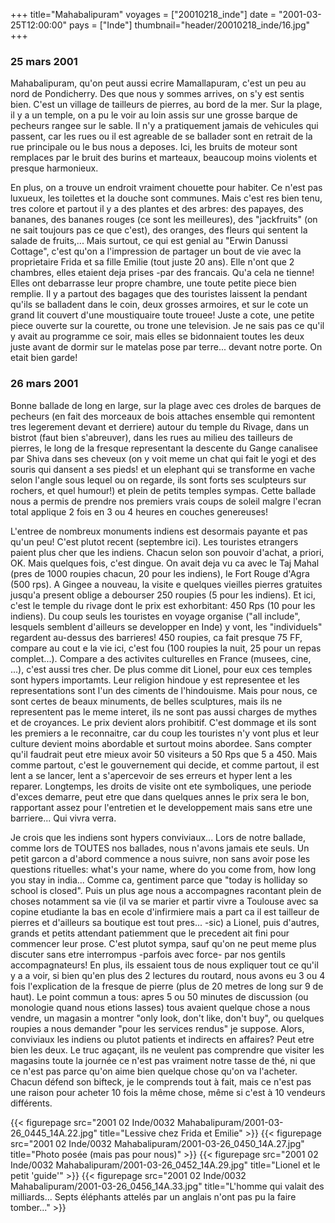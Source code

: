 +++
title="Mahabalipuram"
voyages = ["20010218_inde"]
date = "2001-03-25T12:00:00"
pays = ["Inde"]
thumbnail="header/20010218_inde/16.jpg"
+++
### 25 mars 2001

Mahabalipuram, qu'on peut aussi ecrire Mamallapuram, c'est un peu au nord de 
Pondicherry. Des que nous y sommes arrives, on s'y est sentis bien. C'est un 
village de tailleurs de pierres, au bord de la mer. Sur la plage, il y a un 
temple, on a pu le voir au loin assis sur une grosse barque de pecheurs rangee 
sur le sable. Il n'y a pratiquement jamais de vehicules qui passent, car les 
rues ou il est agreable de se ballader sont en retrait de la rue principale 
ou le bus nous a deposes. Ici, les bruits de moteur sont remplaces par le bruit 
des burins et marteaux, beaucoup moins violents et presque harmonieux. 

En plus, on a trouve un endroit vraiment chouette pour habiter. Ce n'est pas 
luxueux, les toilettes et la douche sont communes. Mais c'est res bien tenu, 
tres colore et partout il y a des plantes et des arbres: des papayes, des bananes, 
des bananes rouges (ce sont les meilleures), des "jackfruits" (on ne sait toujours 
pas ce que c'est), des oranges, des fleurs qui sentent la salade de fruits,... 
Mais surtout, ce qui est genial au "Erwin Danussi Cottage", c'est qu'on a l'impression 
de partager un bout de vie avec la proprietaire Frida et sa fille Emilie (tout 
juste 20 ans). Elle n'ont que 2 chambres, elles etaient deja prises -par des 
francais. Qu'a cela ne tienne! Elles ont debarrasse leur propre chambre, une 
toute petite piece bien remplie. Il y a partout des bagages que des touristes 
laissent la pendant qu'ils se balladent dans le coin, deux grosses armoires, 
et sur le cote un grand lit couvert d'une moustiquaire toute trouee! Juste a 
cote, une petite piece ouverte sur la courette, ou trone une television. Je 
ne sais pas ce qu'il y avait au programme ce soir, mais elles se bidonnaient 
toutes les deux juste avant de dormir sur le matelas pose par terre... devant 
notre porte. On etait bien garde! 

### 26 mars 2001

Bonne ballade de long en large, sur la plage avec ces droles de barques de 
pecheurs (en fait des morceaux de bois attaches ensemble qui remontent tres 
legerement devant et derriere) autour du temple du Rivage, dans un bistrot (faut 
bien s'abreuver), dans les rues au milieu des tailleurs de pierres, le long 
de la fresque representant la descente du Gange canalisee par Shiva dans ses 
cheveux (on y voit meme un chat qui fait le yogi et des souris qui dansent a 
ses pieds! et un elephant qui se transforme en vache selon l'angle sous lequel 
ou on regarde, ils sont forts ses sculpteurs sur rochers, et quel humour!) et 
plein de petits temples sympas. Cette ballade nous a permis de prendre nos premiers 
vrais coups de soleil malgre l'ecran total applique 2 fois en 3 ou 4 heures 
en couches genereuses!

L'entree de nombreux monuments indiens est desormais payante et pas qu'un peu! 
C'est plutot recent (septembre ici). Les touristes etrangers paient plus cher 
que les indiens. Chacun selon son pouvoir d'achat, a priori, OK. Mais quelques 
fois, c'est dingue. On avait deja vu ca avec le Taj Mahal (pres de 1000 roupies 
chacun, 20 pour les indiens), le Fort Rouge d'Agra (500 rps). A Gingee a nouveau, 
la visite e quelques vieilles pierres gratuites jusqu'a present oblige a debourser 
250 roupies (5 pour les indiens). Et ici, c'est le temple du rivage dont le 
prix est exhorbitant: 450 Rps (10 pour les indiens). Du coup seuls les touristes 
en voyage organise ("all include", lesquels semblent d'ailleurs se developper 
en Inde) y vont, les "individuels" regardent au-dessus des barrieres! 450 roupies, 
ca fait presque 75 FF, compare au cout e la vie ici, c'est fou (100 roupies 
la nuit, 25 pour un repas complet...). Compare a des activites culturelles en 
France (musees, cine, ...), c'est aussi tres cher. De plus comme dit Lionel, pour 
eux ces temples sont hypers importamts. Leur religion hindoue y est representee 
et les representations sont l'un des ciments de l'hindouisme. Mais pour nous, 
ce sont certes de beaux minuments, de belles sculptures, mais ils ne representent 
pas le meme interet, ils ne sont pas aussi charges de mythes et de croyances. 
Le prix devient alors prohibitif. C'est dommage et ils sont les premiers a le 
reconnaitre, car du coup les touristes n'y vont plus et leur culture devient 
moins abordable et surtout moins abordee. Sans compter qu'il faudrait peut etre 
mieux avoir 50 visiteurs a 50 Rps que 5 a 450. Mais comme partout, c'est le 
gouvernement qui decide, et comme partout, il est lent a se lancer, lent a s'apercevoir 
de ses erreurs et hyper lent a les reparer. Longtemps, les droits de visite 
ont ete symboliques, une periode d'exces demarre, peut etre que dans quelques 
annes le prix sera le bon, rapportant assez pour l'entretien et le developpement 
mais sans etre une barriere... Qui vivra verra.

Je crois que les indiens sont hypers conviviaux... Lors de notre ballade, comme 
lors de TOUTES nos ballades, nous n'avons jamais ete seuls. Un petit garcon 
a d'abord commence a nous suivre, non sans avoir pose les questions rituelles: 
what's your name, where do you come from, how long you stay in india... Comme 
ca, gentiment parce que "today is holliday so school is closed". Puis un plus 
age nous a accompagnes racontant plein de choses notamment sa vie (il va se 
marier et partir vivre a Toulouse avec sa copine etudiante la bas en ecole d'infirmiere 
mais a part ca il est tailleur de pierres et d'ailleurs sa boutique est tout 
pres... -sic) a Lionel, puis d'autres, grands et petits attendant patiemment 
que le precedent ait fini pour commencer leur prose. C'est plutot sympa, sauf 
qu'on ne peut meme plus discuter sans etre interrompus -parfois avec force- 
par nos gentils accompagnateurs! En plus, ils essaient tous de nous expliquer 
tout ce qu'il y a a voir, si bien qu'en plus des 2 lectures du routard, nous 
avons eu 3 ou 4 fois l'explication de la fresque de pierre (plus de 20 metres 
de long sur 9 de haut). Le point commun a tous: apres 5 ou 50 minutes de discussion 
(ou monologie quand nous etions lasses) tous avaient quelque chose a nous vendre, 
un magasin a montrer "only look, don't like, don't buy", ou quelques roupies 
a nous demander "pour les services rendus" je suppose. Alors, conviviaux les 
indiens ou plutot patients et indirects en affaires? Peut etre bien les deux. 
Le truc agaçant, ils ne veulent pas comprendre que visiter les magasins toute 
la journée ce n'est pas vraiment notre tasse de thé, ni que ce n'est pas parce 
qu'on aime bien quelque chose qu'on va l'acheter. Chacun défend son bifteck, 
je le comprends tout à fait, mais ce n'est pas une raison pour acheter 10 fois 
la même chose, même si c'est à 10 vendeurs différents.


<div id="TOTO">{{< figurepage src="2001 02 Inde/0032 Mahabalipuram/2001-03-26_0445_14A.22.jpg" title="Lessive chez Frida et Emilie"  >}}
{{< figurepage src="2001 02 Inde/0032 Mahabalipuram/2001-03-26_0450_14A.27.jpg" title="Photo posée (mais pas pour nous)"  >}}
{{< figurepage src="2001 02 Inde/0032 Mahabalipuram/2001-03-26_0452_14A.29.jpg" title="Lionel et le petit 'guide'"  >}}
{{< figurepage src="2001 02 Inde/0032 Mahabalipuram/2001-03-26_0456_14A.33.jpg" title="L'homme qui valait des milliards... Septs éléphants attelés par un anglais n'ont pas pu la faire tomber..."  >}}
</DIV>

